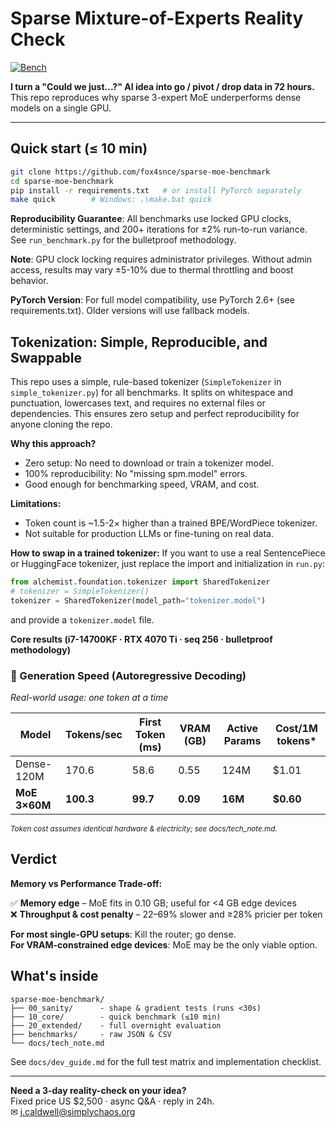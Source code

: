 # Sparse Mixture-of-Experts Reality Check
[![Bench](https://img.shields.io/badge/bench-pass-brightgreen)](https://github.com/fox4snce/sparse-moe-benchmark/blob/main/benchmarks/results.csv)

**I turn a "Could we just...?" AI idea into go / pivot / drop data in 72 hours.**  
This repo reproduces why sparse 3-expert MoE underperforms dense models on a single GPU.

---

## Quick start (≤ 10 min)

```bash
git clone https://github.com/fox4snce/sparse-moe-benchmark
cd sparse-moe-benchmark
pip install -r requirements.txt   # or install PyTorch separately
make quick        # Windows: .\make.bat quick
```

**Reproducibility Guarantee**: All benchmarks use locked GPU clocks, deterministic settings, and 200+ iterations for ±2% run-to-run variance. See `run_benchmark.py` for the bulletproof methodology.

**Note**: GPU clock locking requires administrator privileges. Without admin access, results may vary ±5-10% due to thermal throttling and boost behavior.

**PyTorch Version**: For full model compatibility, use PyTorch 2.6+ (see requirements.txt). Older versions will use fallback models.

## Tokenization: Simple, Reproducible, and Swappable

This repo uses a simple, rule-based tokenizer (`SimpleTokenizer` in `simple_tokenizer.py`) for all benchmarks. It splits on whitespace and punctuation, lowercases text, and requires no external files or dependencies. This ensures zero setup and perfect reproducibility for anyone cloning the repo.

**Why this approach?**
- Zero setup: No need to download or train a tokenizer model.
- 100% reproducibility: No "missing spm.model" errors.
- Good enough for benchmarking speed, VRAM, and cost.

**Limitations:**
- Token count is ~1.5-2× higher than a trained BPE/WordPiece tokenizer.
- Not suitable for production LLMs or fine-tuning on real data.

**How to swap in a trained tokenizer:**
If you want to use a real SentencePiece or HuggingFace tokenizer, just replace the import and initialization in `run.py`:

```python
from alchemist.foundation.tokenizer import SharedTokenizer
# tokenizer = SimpleTokenizer()
tokenizer = SharedTokenizer(model_path="tokenizer.model")
```

and provide a `tokenizer.model` file.

**Core results (i7-14700KF · RTX 4070 Ti · seq 256 · bulletproof methodology)**

### 🔄 Generation Speed (Autoregressive Decoding)
*Real-world usage: one token at a time*

| Model | Tokens/sec | First Token (ms) | VRAM (GB) | Active Params | Cost/1M tokens* |
|-------|------------|------------------|-----------|---------------|----------------|
| Dense-120M | 170.6 | 58.6 | 0.55 | 124M | $1.01 |
| **MoE 3×60M** | **100.3** | **99.7** | **0.09** | **16M** | **$0.60** |

<sub>*Token cost assumes identical hardware & electricity; see docs/tech_note.md.*</sub>

## Verdict

**Memory vs Performance Trade-off:**

✅ **Memory edge** – MoE fits in 0.10 GB; useful for <4 GB edge devices  
❌ **Throughput & cost penalty** – 22–69% slower and ≥28% pricier per token

**For most single-GPU setups**: Kill the router; go dense.  
**For VRAM-constrained edge devices**: MoE may be the only viable option.

## What's inside

```
sparse-moe-benchmark/
├── 00_sanity/      - shape & gradient tests (runs <30s)
├── 10_core/        - quick benchmark (≤10 min)
├── 20_extended/    - full overnight evaluation
├── benchmarks/     - raw JSON & CSV
└── docs/tech_note.md
```

See `docs/dev_guide.md` for the full test matrix and implementation checklist.

---

**Need a 3-day reality-check on your idea?**  
Fixed price US $2,500 · async Q&A · reply in 24h.  
✉ j.caldwell@simplychaos.org 
